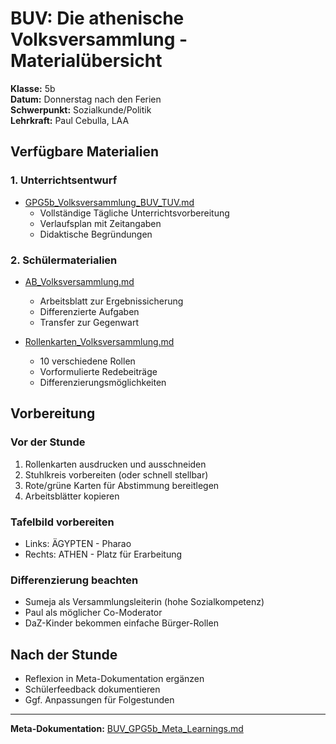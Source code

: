 # BUV: Die athenische Volksversammlung - Materialübersicht

**Klasse:** 5b  
**Datum:** Donnerstag nach den Ferien  
**Schwerpunkt:** Sozialkunde/Politik  
**Lehrkraft:** Paul Cebulla, LAA

## Verfügbare Materialien

### 1. Unterrichtsentwurf
- [GPG5b_Volksversammlung_BUV_TUV.md](GPG5b_Volksversammlung_BUV_TUV.md)
  - Vollständige Tägliche Unterrichtsvorbereitung
  - Verlaufsplan mit Zeitangaben
  - Didaktische Begründungen

### 2. Schülermaterialien
- [AB_Volksversammlung.md](AB_Volksversammlung.md)
  - Arbeitsblatt zur Ergebnissicherung
  - Differenzierte Aufgaben
  - Transfer zur Gegenwart

- [Rollenkarten_Volksversammlung.md](Rollenkarten_Volksversammlung.md)
  - 10 verschiedene Rollen
  - Vorformulierte Redebeiträge
  - Differenzierungsmöglichkeiten

## Vorbereitung

### Vor der Stunde
1. Rollenkarten ausdrucken und ausschneiden
2. Stuhlkreis vorbereiten (oder schnell stellbar)
3. Rote/grüne Karten für Abstimmung bereitlegen
4. Arbeitsblätter kopieren

### Tafelbild vorbereiten
- Links: ÄGYPTEN - Pharao
- Rechts: ATHEN - Platz für Erarbeitung

### Differenzierung beachten
- Sumeja als Versammlungsleiterin (hohe Sozialkompetenz)
- Paul als möglicher Co-Moderator
- DaZ-Kinder bekommen einfache Bürger-Rollen

## Nach der Stunde

- Reflexion in Meta-Dokumentation ergänzen
- Schülerfeedback dokumentieren
- Ggf. Anpassungen für Folgestunden

---

**Meta-Dokumentation:** [BUV_GPG5b_Meta_Learnings.md](/Users/paulad/snflsknfkldnfs.github.io/notizen/meta_prozesse/BUV_Entwicklung/BUV_GPG5b_Meta_Learnings.md)